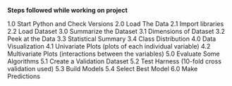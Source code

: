 **Steps followed while working on project**

1.0 Start Python and Check Versions
2.0 Load The Data
2.1 Import libraries
2.2 Load Dataset
3.0 Summarize the Dataset
3.1 Dimensions of Dataset
3.2 Peek at the Data
3.3 Statistical Summary
3.4 Class Distribution
4.0 Data Visualization
4.1 Univariate Plots (plots of each individual variable)
4.2 Multivariate Plots (interactions between the variables)
5.0 Evaluate Some Algorithms
5.1 Create a Validation Dataset
5.2 Test Harness (10-fold cross validation used)
5.3 Build Models
5.4 Select Best Model
6.0 Make Predictions
